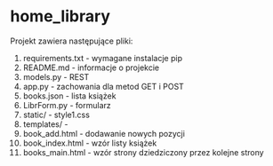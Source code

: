 # home_library
Projekt zawiera następujące pliki: 
1. requirements.txt - wymagane instalacje pip
2. README.md - informacje o projekcie 
5. models.py - REST
6. app.py - zachowania dla metod GET i POST
7. books.json - lista książek
8. LibrForm.py - formularz
9. static/ - style1.css 
10. templates/ - 
11.   book_add.html - dodawanie nowych pozycji
12.   book_index.html - wzór listy książek
13.   books_main.html - wzór strony dziedziczony przez kolejne strony



